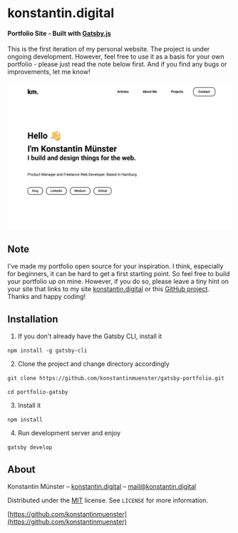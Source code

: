 # konstantin.digital
#### Portfolio Site - Built with [Gatsby.js](https://www.gatsbyjs.org/)

This is the first iteration of my personal website. The project is under ongoing development. However, feel free to use it as a basis for your own portfolio - please just read the note below first. And if you find any bugs or improvements, let me know!

![konstantin.digital Screenshot](./screenshot.png)

## Note
I've made my portfolio open source for your inspiration. I think, especially for beginners, it can be hard to get a first starting point. So feel free to build your portfolio up on mine. However, if you do so, please leave a tiny hint on your site that links to my site [konstantin.digital](https://konstantin.digital) or this [GitHub project](https://github.com/konstantinmuenster/gatsby-portfolio). Thanks and happy coding!

## Installation
1. If you don't already have the Gatsby CLI, install it

  ```npm install -g gatsby-cli```

2. Clone the project and change directory accordingly

  ```git clone https://github.com/konstantinmuenster/gatsby-portfolio.git```
  
  ```cd portfolio-gatsby```

3. Install it

  ```npm install```

4. Run development server and enjoy

  ```gatsby develop```

## About

Konstantin Münster – [konstantin.digital](https://konstantin.digital) – [mail@konstantin.digital](mailto:mail@konstantin.digital)

Distributed under the [MIT](http://showalicense.com/?fullname=Konstantin+M%C3%BCnster&year=2019#license-mit) license. 
See ``LICENSE`` for more information.

[https://github.com/konstantinmuenster](https://github.com/konstantinmuenster)